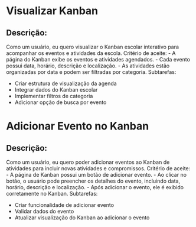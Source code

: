 # Visualizar Kanban
## Descrição: 
Como um usuário, eu quero visualizar o Kanban escolar interativo para acompanhar os eventos e atividades da escola.
Critério de aceite: - A página do Kanban exibe os eventos e atividades agendados. - Cada evento possui data, horário, descrição e localização. - As atividades estão organizadas por data e podem ser filtradas por categoria.
Subtarefas:
* Criar estrutura de visualização da agenda
* Integrar dados do Kanban escolar
* Implementar filtros de categoria
* Adicionar opção de busca por evento



# Adicionar Evento no Kanban
## Descrição: 
Como um usuário, eu quero poder adicionar eventos ao Kanban de atividades para incluir novas atividades e compromissos.
Critério de aceite: - A página de Kanban possui um botão de adicionar evento. - Ao clicar no botão, o usuário pode preencher os detalhes do evento, incluindo data, horário, descrição e localização. - Após adicionar o evento, ele é exibido corretamente no Kanban.
Subtarefas:
* Criar funcionalidade de adicionar evento
* Validar dados do evento
* Atualizar visualização do Kanban ao adicionar o evento

